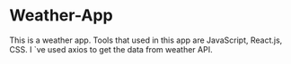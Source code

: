 # Weather-App
This is a weather app. Tools that used in this app are JavaScript, React.js, CSS. I `ve used axios to get the data from weather API.
